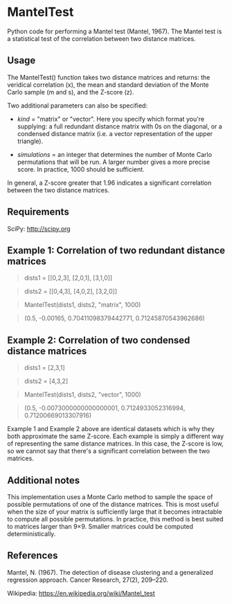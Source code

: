 MantelTest
==========

Python code for performing a Mantel test (Mantel, 1967). The Mantel test is a statistical test of the correlation between two distance matrices.

Usage
-----

The MantelTest() function takes two distance matrices and returns: the veridical correlation (x), the mean and standard deviation of the Monte Carlo sample (m and s), and the Z-score (z).

Two additional parameters can also be specified:

- *kind* = "matrix" or "vector". Here you specify which format you're supplying: a full redundant distance matrix with 0s on the diagonal, or a condensed distance matrix (i.e. a vector representation of the upper triangle).

- *simulations* = an integer that determines the number of Monte Carlo permutations that will be run. A larger number gives a more precise score. In practice, 1000 should be sufficient.

In general, a Z-score greater that 1.96 indicates a significant correlation between the two distance matrices.

Requirements
------------

SciPy: http://scipy.org

Example 1: Correlation of two redundant distance matrices
---------------------------------------------------------

> dists1 = [[0,2,3],
            [2,0,1],
            [3,1,0]]

> dists2 = [[0,4,3],
            [4,0,2],
            [3,2,0]]

> MantelTest(dists1, dists2, "matrix", 1000)

> (0.5, -0.00165, 0.70411098379442771, 0.71245870543962686)

Example 2: Correlation of two condensed distance matrices
---------------------------------------------------------

> dists1 = [2,3,1]

> dists2 = [4,3,2]

> MantelTest(dists1, dists2, "vector", 1000)

> (0.5, -0.0073000000000000001, 0.7124933052316994, 0.71200669013307916)

Example 1 and Example 2 above are identical datasets which is why they both approximate the same Z-score. Each example is simply a different way of representing the same distance matrices. In this case, the Z-score is low, so we cannot say that there's a significant correlation between the two matrices.

Additional notes
----------------

This implementation uses a Monte Carlo method to sample the space of possible permutations of one of the distance matrices. This is most useful when the size of your matrix is sufficiently large that it becomes intractable to compute all possible permutations. In practice, this method is best suited to matrices larger than 9×9. Smaller matrices could be computed deterministically.

References
----------

Mantel, N. (1967). The detection of disease clustering and a generalized regression approach. Cancer Research, 27(2), 209–220.

Wikipedia: https://en.wikipedia.org/wiki/Mantel_test
